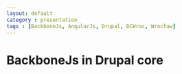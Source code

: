 ```yaml
---
layout: default
category : presentation
tags : [BackboneJs, AngularJs, Drupal, DCWroc, Wrocław]
---
```

# BackboneJs in Drupal core
